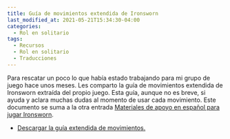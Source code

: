 ```yaml
---
title: Guía de movimientos extendida de Ironsworn
last_modified_at: 2021-05-21T15:34:30-04:00
categories:
  - Rol en solitario
tags:
  - Recursos
  - Rol en solitario
  - Traducciones
---
```


Para rescatar un poco lo que había estado trabajando para mi grupo de juego hace unos meses. Les comparto la guía de movimientos extendida de Ironsworn extraída del propio juego. Esta guía, aunque no es breve, si ayuda y aclara muchas dudas al momento de usar cada movimiento. Este documento se suma a la otra entrada [Materiales de apoyo en español para jugar Ironsworn](https://laesquinadelrol.com/rol%20en%20solitario/materiales-de-apoyo-en-espa%C3%B1ol-para-jugar-ironsworn/).

- [Descargar la guía extendida de movimientos.](https://laesquinadelrol.files.wordpress.com/2021/08/ironsworn-es_movimientos_ext.pdf)

<script type='text/javascript' src='https://storage.ko-fi.com/cdn/widget/Widget_2.js'></script><script type='text/javascript'>kofiwidget2.init('Invítame un café', '#29abe0', 'X8X035NUM');kofiwidget2.draw();</script>
